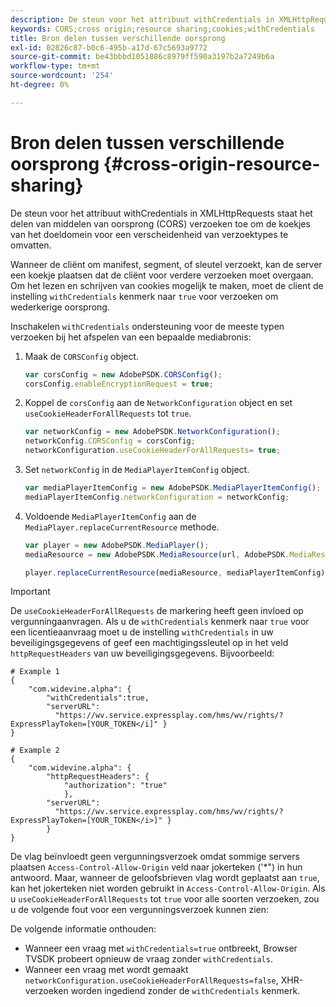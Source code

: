 ```yaml
---
description: De steun voor het attribuut withCredentials in XMLHttpRequests staat het delen van middelen van oorsprong (CORS) verzoeken toe om de koekjes van het doeldomein voor een verscheidenheid van verzoektypes te omvatten.
keywords: CORS;cross origin;resource sharing;cookies;withCredentials
title: Bron delen tussen verschillende oorsprong
exl-id: 02826c87-b0c6-495b-a17d-67c5693a9772
source-git-commit: be43bbbd1051886c8979ff590a3197b2a7249b6a
workflow-type: tm+mt
source-wordcount: '254'
ht-degree: 0%

---
```


# Bron delen tussen verschillende oorsprong {#cross-origin-resource-sharing}

De steun voor het attribuut withCredentials in XMLHttpRequests staat het delen van middelen van oorsprong (CORS) verzoeken toe om de koekjes van het doeldomein voor een verscheidenheid van verzoektypes te omvatten.

Wanneer de cliënt om manifest, segment, of sleutel verzoekt, kan de server een koekje plaatsen dat de cliënt voor verdere verzoeken moet overgaan. Om het lezen en schrijven van cookies mogelijk te maken, moet de client de instelling `withCredentials` kenmerk naar `true` voor verzoeken om wederkerige oorsprong.

Inschakelen `withCredentials` ondersteuning voor de meeste typen verzoeken bij het afspelen van een bepaalde mediabronis:

1. Maak de `CORSConfig` object.

   ```js
   var corsConfig = new AdobePSDK.CORSConfig();  
   corsConfig.enableEncryptionRequest = true; 
   ```

1. Koppel de `corsConfig` aan de `NetworkConfiguration` object en set `useCookieHeaderForAllRequests` tot `true`.

   ```js
   var networkConfig = new AdobePSDK.NetworkConfiguration();  
   networkConfig.CORSConfig = corsConfig; 
   networkConfiguration.useCookieHeaderForAllRequests= true;
   ```

1. Set `networkConfig` in de `MediaPlayerItemConfig` object.

   ```js
   var mediaPlayerItemConfig = new AdobePSDK.MediaPlayerItemConfig();  
   mediaPlayerItemConfig.networkConfiguration = networkConfig; 
   ```

1. Voldoende `MediaPlayerItemConfig` aan de `MediaPlayer.replaceCurrentResource` methode.

   ```js
   var player = new AdobePSDK.MediaPlayer(); 
   mediaResource = new AdobePSDK.MediaResource(url, AdobePSDK.MediaResourceType.HLS);  
   
   player.replaceCurrentResource(mediaResource, mediaPlayerItemConfig);  
   ```

>[!IMPORTANT]
>
>De `useCookieHeaderForAllRequests` de markering heeft geen invloed op vergunningaanvragen. Als u de `withCredentials` kenmerk naar `true` voor een licentieaanvraag moet u de instelling `withCredentials` in uw beveiligingsgegevens of geef een machtigingssleutel op in het veld `httpRequestHeaders` van uw beveiligingsgegevens. Bijvoorbeeld:

```
# Example 1 
{ 
    "com.widevine.alpha": {  
        "withCredentials":true,  
        "serverURL":  
          "https://wv.service.expressplay.com/hms/wv/rights/?ExpressPlayToken=[YOUR_TOKEN</i]" } 
} 
 
# Example 2 
{ 
    "com.widevine.alpha": { 
        "httpRequestHeaders": {  
            "authorization": "true"  
            }, 
        "serverURL":  
          "https://wv.service.expressplay.com/hms/wv/rights/?ExpressPlayToken=[YOUR_TOKEN</i>]" }
        } 
}
```

De vlag beïnvloedt geen vergunningsverzoek omdat sommige servers plaatsen `Access-Control-Allow-Origin` veld naar jokerteken (&#39;&#42;&quot;) in hun antwoord. Maar, wanneer de geloofsbrieven vlag wordt geplaatst aan `true`, kan het jokerteken niet worden gebruikt in `Access-Control-Allow-Origin`. Als u `useCookieHeaderForAllRequests` tot `true` voor alle soorten verzoeken, zou u de volgende fout voor een vergunningsverzoek kunnen zien:

De volgende informatie onthouden:

* Wanneer een vraag met `withCredentials=true` ontbreekt, Browser TVSDK probeert opnieuw de vraag zonder `withCredentials`.
* Wanneer een vraag met wordt gemaakt `networkConfiguration.useCookieHeaderForAllRequests=false`, XHR-verzoeken worden ingediend zonder de `withCredentials` kenmerk.
